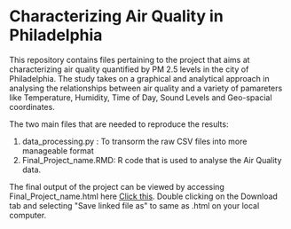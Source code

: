 # Characterizing Air Quality in Philadelphia
This repository contains files pertaining to the project that aims at characterizing air quality quantified by PM 2.5 levels in the city of Philadelphia. The study takes on  a graphical and analytical approach in analysing the relationships between air quality and a variety of pamareters like Temperature, Humidity, Time of Day, Sound Levels and Geo-spacial coordinates. 

The two main files that are needed to reproduce the results: 
1. data_processing.py : To transorm the raw CSV files into more manageable format
2. Final_Project_name.RMD: R code that is used to analyse the Air Quality data.

The final output of the project can be viewed by accessing  Final_Project_name.html here [Click this](https://github.com/sauravbose/BMIN503_Final_Project/blob/master/Final_Project_name.html). Double clicking on the Download tab and selecting "Save linked file as" to same as .html on your local computer.  
